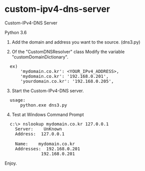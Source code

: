# custom-ipv4-dns-server
Custom-IPv4-DNS Server

Python 3.6

1. Add the domain and address you want to the source. (dns3.py)

2. Of the "CustomDNSResolver" class Modify the variable "customDomainDictionary".
<pre>
  ex)
      'mydomain.co.kr': &lt;YOUR_IPv4_ADDRESS&gt;,
      'mydomain.co.kr': '192.168.0.201',
      'yourdomain.co.kr': '192.168.0.205',
</pre>

3. Start the Custom-IPv4-DNS server.
<pre>
  usage: 
      python.exe dns3.py
</pre>
  
4. Test at Windows Command Prompt
<pre>
  c:\&gt; nslookup mydomain.co.kr 127.0.0.1
    Server:    UnKnown
    Address:  127.0.0.1

    Name:    mydomain.co.kr
    Addresses:  192.168.0.201
              192.168.0.201
</pre>


Enjoy.

